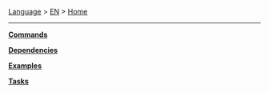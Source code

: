 [Language][1] > [EN][2] > [Home][2]

***

**[Commands][3]**

**[Dependencies][4]**

**[Examples][5]**

**[Tasks][6]**

[1]: Select-your-language
[2]: Home
[3]: Commands
[4]: Dependencies
[5]: Examples
[6]: Tasks